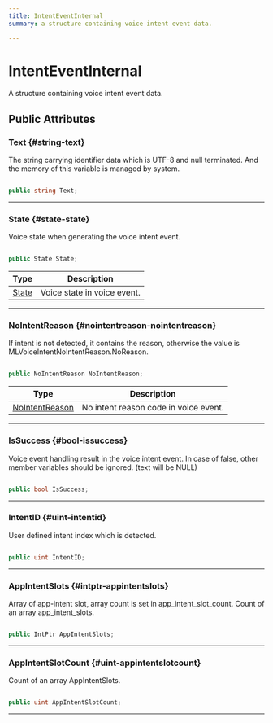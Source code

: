 ```yaml
---
title: IntentEventInternal
summary: a structure containing voice intent event data. 

---
```


# IntentEventInternal




A structure containing voice intent event data.   





## Public Attributes

### Text {#string-text}

The string carrying identifier data which is UTF-8 and null terminated. And the memory of this variable is managed by system. 

```csharp

public string Text;

```






-----------

### State {#state-state}

Voice state when generating the voice intent event. 

```csharp

public State State;

```

| Type | Description  | 
|--|--|
| [State](/unity-api/api/UnityEngine.XR.MagicLeap/MLVoice/UnityEngine.XR.MagicLeap.MLVoice.md#enums-state) | Voice state in voice event.  |





-----------

### NoIntentReason {#nointentreason-nointentreason}

If intent is not detected, it contains the reason, otherwise the value is MLVoiceIntentNoIntentReason.NoReason. 

```csharp

public NoIntentReason NoIntentReason;

```

| Type | Description  | 
|--|--|
| [NoIntentReason](/unity-api/api/UnityEngine.XR.MagicLeap/MLVoice/UnityEngine.XR.MagicLeap.MLVoice.md#enums-nointentreason) | No intent reason code in voice event.  |





-----------

### IsSuccess {#bool-issuccess}

Voice event handling result in the voice intent event. In case of false, other member variables should be ignored. (text will be NULL) 

```csharp

public bool IsSuccess;

```






-----------

### IntentID {#uint-intentid}

User defined intent index which is detected. 

```csharp

public uint IntentID;

```






-----------

### AppIntentSlots {#intptr-appintentslots}

Array of app-intent slot, array count is set in app&#95;intent&#95;slot&#95;count. Count of an array app&#95;intent&#95;slots. 

```csharp

public IntPtr AppIntentSlots;

```






-----------

### AppIntentSlotCount {#uint-appintentslotcount}

Count of an array AppIntentSlots. 

```csharp

public uint AppIntentSlotCount;

```






-----------

